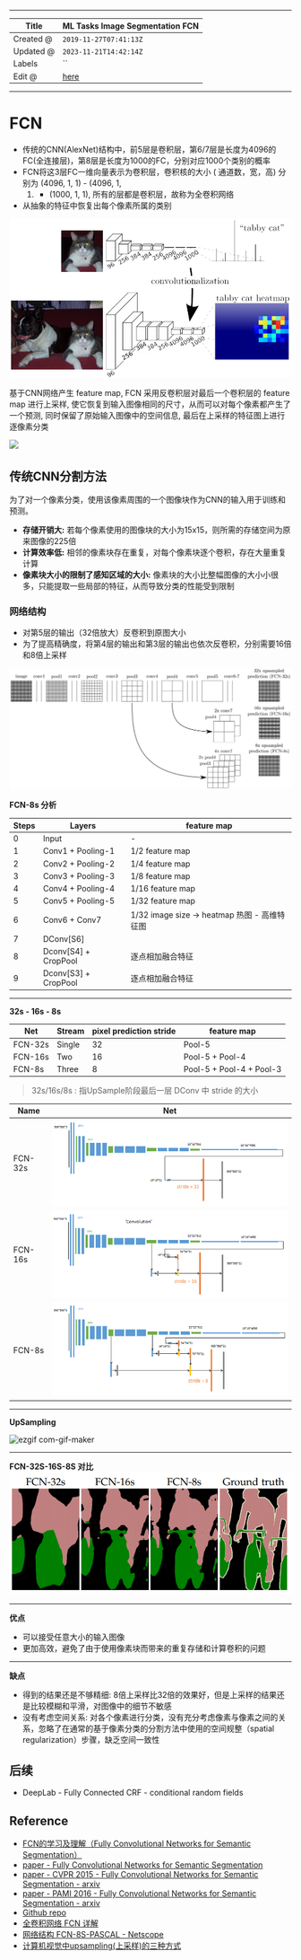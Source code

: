 -----

| Title     | ML Tasks Image Segmentation FCN                       |
| --------- | ----------------------------------------------------- |
| Created @ | `2019-11-27T07:41:13Z`                                |
| Updated @ | `2023-11-21T14:42:14Z`                                |
| Labels    | \`\`                                                  |
| Edit @    | [here](https://github.com/junxnone/aiwiki/issues/160) |

-----

# FCN

  - 传统的CNN(AlexNet)结构中，前5层是卷积层，第6/7层是长度为4096的FC(全连接层)，第8层是长度为1000的FC，分别对应1000个类别的概率
  - FCN将这3层FC一维向量表示为卷积层，卷积核的大小 ( 通道数，宽，高) 分别为 (4096, 1, 1) - (4096, 1,
    1) - (1000, 1, 1), 所有的层都是卷积层，故称为全卷积网络
  - 从抽象的特征中恢复出每个像素所属的类别

![image](media/ca8516f09ba8068ff2108da0c063efcf3df2bb6b.png)

基于CNN网络产生 feature map, FCN 采用反卷积层对最后一个卷积层的 feature map 进行上采样,
使它恢复到输入图像相同的尺寸，从而可以对每个像素都产生了一个预测,
同时保留了原始输入图像中的空间信息, 最后在上采样的特征图上进行逐像素分类

<img width="500px" src="https://user-images.githubusercontent.com/2216970/69857008-e3ee6780-12c9-11ea-9b50-e23c28896049.png">

## 传统CNN分割方法

为了对一个像素分类，使用该像素周围的一个图像块作为CNN的输入用于训练和预测。

  - **存储开销大:** 若每个像素使用的图像块的大小为15x15，则所需的存储空间为原来图像的225倍
  - **计算效率低:** 相邻的像素块存在重复，对每个像素块逐个卷积，存在大量重复计算
  - **像素块大小的限制了感知区域的大小:** 像素块的大小比整幅图像的大小小很多，只能提取一些局部的特征，从而导致分类的性能受到限制

### 网络结构

  - 对第5层的输出（32倍放大）反卷积到原图大小
  - 为了提高精确度，将第4层的输出和第3层的输出也依次反卷积，分别需要16倍和8倍上采样

![image](media/1283ab249d6df5965de4f80e858dbc50d75f7c70.png)

**FCN-8s 分析**

| Steps | Layers                 | feature map                            |
| ----- | ---------------------- | -------------------------------------- |
| 0     | Input                  | \-                                     |
| 1     | Conv1 + Pooling-1      | 1/2 feature map                        |
| 2     | Conv2 + Pooling-2      | 1/4 feature map                        |
| 3     | Conv3 + Pooling-3      | 1/8 feature map                        |
| 4     | Conv4 + Pooling-4      | 1/16 feature map                       |
| 5     | Conv5 + Pooling-5      | 1/32 feature map                       |
| 6     | Conv6 + Conv7          | 1/32 image size -\> heatmap 热图 - 高维特征图 |
| 7     | DConv\[S6\]            |                                        |
| 8     | Dconv\[S4\] + CropPool | 逐点相加融合特征                               |
| 9     | Dconv\[S3\] + CropPool | 逐点相加融合特征                               |

-----

**32s - 16s - 8s**

| Net     | Stream | pixel prediction stride | feature map              |
| ------- | ------ | ----------------------- | ------------------------ |
| FCN-32s | Single | 32                      | Pool-5                   |
| FCN-16s | Two    | 16                      | Pool-5 + Pool-4          |
| FCN-8s  | Three  | 8                       | Pool-5 + Pool-4 + Pool-3 |

> 32s/16s/8s : 指UpSample阶段最后一层 DConv 中 stride 的大小

| Name    | Net                                                          |
| ------- | ------------------------------------------------------------ |
| FCN-32s | ![image](media/7e30e65c0f862bed00f5ad9e7b1b76e4a7fce7f8.png) |
| FCN-16s | ![image](media/9e42bf8b3c420ab517649201fcb44a3c9d3a5503.png) |
| FCN-8s  | ![image](media/1acb51dd732d0f4793c8fed7a60d346c7d4d1696.png) |

-----

**UpSampling**

![ezgif
com-gif-maker](media/6643aa843919594ca598bd3d4f9945c7d0207530.gif)

-----

**FCN-32S-16S-8S 对比**
![image](media/11a1b73ea5c42a5fd5b63ca27bd9af977a8ba6f9.png)

-----

**优点**

  - 可以接受任意大小的输入图像
  - 更加高效，避免了由于使用像素块而带来的重复存储和计算卷积的问题

-----

**缺点**

  - 得到的结果还是不够精细: 8倍上采样比32倍的效果好，但是上采样的结果还是比较模糊和平滑，对图像中的细节不敏感
  - 没有考虑空间关系:
    对各个像素进行分类，没有充分考虑像素与像素之间的关系，忽略了在通常的基于像素分类的分割方法中使用的空间规整（spatial
    regularization）步骤，缺乏空间一致性

## 后续

  - DeepLab - Fully Connected CRF - conditional random fields

## Reference

  - [FCN的学习及理解（Fully Convolutional Networks for Semantic
    Segmentation）](https://blog.csdn.net/qq_36269513/article/details/80420363)
  - [paper - Fully Convolutional Networks for Semantic
    Segmentation](https://www.cv-foundation.org/openaccess/content_cvpr_2015/html/Long_Fully_Convolutional_Networks_2015_CVPR_paper.html)
  - [paper - CVPR 2015 - Fully Convolutional Networks for Semantic
    Segmentation - arxiv](https://arxiv.org/abs/1411.4038)
  - [paper - PAMI 2016 - Fully Convolutional Networks for Semantic
    Segmentation - arxiv](https://arxiv.org/abs/1605.06211)
  - [Github repo](https://github.com/shelhamer/fcn.berkeleyvision.org)
  - [全卷积网络 FCN 详解](https://zhuanlan.zhihu.com/p/30195134)
  - [网络结构 FCN-8S-PASCAL -
    Netscope](http://ethereon.github.io/netscope/#/preset/fcn-8s-pascal)
  - [计算机视觉中upsampling(上采样)的三种方式](https://blog.csdn.net/u014451076/article/details/79156967)
